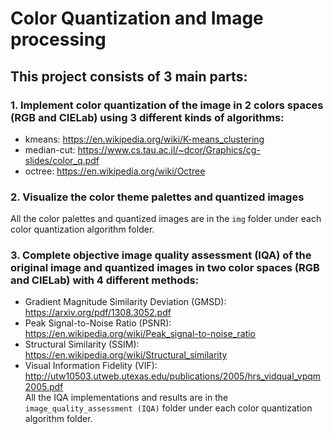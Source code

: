 # Color Quantization and Image processing
## This project consists of 3 main parts:
### 1.	Implement color quantization of the image in 2 colors spaces (RGB and CIELab) using 3 different kinds of algorithms:
* kmeans: https://en.wikipedia.org/wiki/K-means_clustering
* median-cut: https://www.cs.tau.ac.il/~dcor/Graphics/cg-slides/color_q.pdf
* octree: https://en.wikipedia.org/wiki/Octree

### 2.	Visualize the color theme palettes and quantized images 
All the color palettes and quantized images are in the `img` folder under each color quantization algorithm folder.

### 3.	Complete objective image quality assessment (IQA) of the original image and quantized images in two color spaces (RGB and CIELab) with 4 different methods:
* Gradient Magnitude Similarity Deviation (GMSD): https://arxiv.org/pdf/1308.3052.pdf
* Peak Signal-to-Noise Ratio (PSNR): https://en.wikipedia.org/wiki/Peak_signal-to-noise_ratio
* Structural Similarity (SSIM): https://en.wikipedia.org/wiki/Structural_similarity
* Visual Information Fidelity (VIF): http://utw10503.utweb.utexas.edu/publications/2005/hrs_vidqual_vpqm2005.pdf <br>
All the IQA implementations and results are in the `image_quality_assessment (IQA)` folder under each color quantization algorithm folder.
